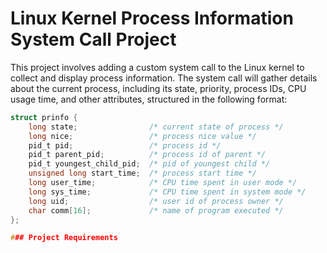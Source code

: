 # Linux Kernel Process Information System Call Project

This project involves adding a custom system call to the Linux kernel to collect and display process information. The system call will gather details about the current process, including its state, priority, process IDs, CPU usage time, and other attributes, structured in the following format:

```c
struct prinfo {
    long state;                /* current state of process */
    long nice;                 /* process nice value */
    pid_t pid;                 /* process id */
    pid_t parent_pid;          /* process id of parent */
    pid_t youngest_child_pid;  /* pid of youngest child */
    unsigned long start_time;  /* process start time */
    long user_time;            /* CPU time spent in user mode */
    long sys_time;             /* CPU time spent in system mode */
    long uid;                  /* user id of process owner */
    char comm[16];             /* name of program executed */
};

### Project Requirements
